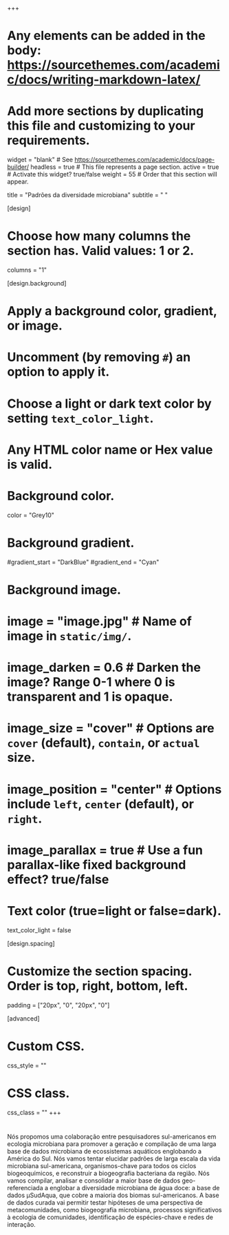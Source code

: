 +++
# Any elements can be added in the body: https://sourcethemes.com/academic/docs/writing-markdown-latex/
# Add more sections by duplicating this file and customizing to your requirements.

widget = "blank"  # See https://sourcethemes.com/academic/docs/page-builder/
headless = true  # This file represents a page section.
active = true  # Activate this widget? true/false
weight = 55 # Order that this section will appear.


title = "Padrões da diversidade microbiana"
subtitle = " "

[design]
  # Choose how many columns the section has. Valid values: 1 or 2.
  columns = "1"

[design.background]
  # Apply a background color, gradient, or image.
  #   Uncomment (by removing `#`) an option to apply it.
  #   Choose a light or dark text color by setting `text_color_light`.
  #   Any HTML color name or Hex value is valid.

  # Background color.
   color = "Grey10"
  
  # Background gradient.
  #gradient_start = "DarkBlue"
  #gradient_end = "Cyan"
  
  # Background image.
  # image = "image.jpg"  # Name of image in `static/img/`.
  # image_darken = 0.6  # Darken the image? Range 0-1 where 0 is transparent and 1 is opaque.
  # image_size = "cover"  #  Options are `cover` (default), `contain`, or `actual` size.
  # image_position = "center"  # Options include `left`, `center` (default), or `right`.
  # image_parallax = true  # Use a fun parallax-like fixed background effect? true/false
  
  # Text color (true=light or false=dark).
  text_color_light = false

[design.spacing]
  # Customize the section spacing. Order is top, right, bottom, left.
  padding = ["20px", "0", "20px", "0"]

[advanced]
 # Custom CSS. 
 css_style = ""
 
 # CSS class.
 css_class = ""
+++
#


Nós propomos uma colaboração entre pesquisadores sul-americanos em ecologia microbiana para promover a geração e compilação de uma larga base de dados microbiana de ecossistemas aquáticos englobando a América do Sul. Nós vamos tentar elucidar padrões de larga escala da vida microbiana sul-americana, organismos-chave para todos os ciclos biogeoquímicos, e reconstruir a biogeografia bacteriana da região. Nós vamos compilar, analisar e consolidar a maior base de dados geo-referenciada  a englobar a diversidade microbiana de água doce: a base de dados µSudAqua, que cobre a maioria dos biomas sul-americanos. A base de dados curada vai permitir testar hipóteses de uma perspectiva de metacomunidades, como biogeografia microbiana, processos significativos à ecologia de comunidades, identificação de espécies-chave e redes de interação.